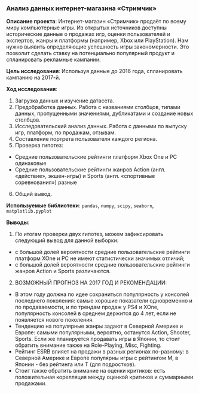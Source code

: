 ### Анализ данных интернет-магазина «Стримчик»

**Описание проекта**: Интернет-магазин «Стримчик» продаёт по всему миру компьютерные игры. Из открытых источников доступны исторические данные о продажах игр, оценки пользователей и экспертов, жанры и платформы (например, Xbox или PlayStation). Нам нужно выявить определяющие успешность игры закономерности. Это позволит сделать ставку на потенциально популярный продукт и спланировать рекламные кампании.

**Цель исследования**: Используя данные до 2016 года, спланировать кампанию на 2017-й.

**Ход исследования**:
1. Загрузка данных и изучение датасета.
2. Предобработка данных. Работа с названиями столбцов, типами данных, пропущенными значениями, дубликатами и создание новых столбцов.
3. Исследовательский анализ данных. Работа с данными по выпуску игр, платформ, по продажам, отзывам.
4. Составление портрета пользователя каждого региона.
5. Проверка гипотез:
  - Средние пользовательские рейтинги платформ Xbox One и PC одинаковые
  - Средние пользовательские рейтинги жанров Action (англ. «действие», экшен-игры) и Sports (англ. «спортивные соревнования») разные
6. Общий вывод.

**Используемые библиотеки**: `pandas`, `numpy`, `scipy`, `seaborn`, `matplotlib.pyplot`

**Выводы**:
1. По итогам проверки двух гипотез, можем зафиксировать следующий вывод для данной выборки:
  - с большой долей вероятности средние пользовательские рейтинги платформ XOne и PC не имеют статистически значимых отличий;
  - с большой долей вероятности средние пользовательские рейтинги жанров Action и Sports различаются.
2. ВОЗМОЖНЫЙ ПРОГНОЗ НА 2017 ГОД И РЕКОМЕНДАЦИИ:
  - В этом году должна по идее сохраниться популярность у консолей последнего поколения: cамые хорошие показатели одновременно и по продаваемости, и по трендам продаж у PS4 и XOne, популярность консолей в среднем держится до 4 лет, если не появляется нового поколения.
  - Тенденцию на популярные жанры задают в Северной Америке и Европе: самыми популярными, вероятно, останутся Action, Shooter, Sports. Если же планируется продавать игры в Японии, то стоит обратить внимание также на Role-Playing, Misc, Fighting.
  - Рейтинг ESRB влияет на продажи в разных регионах по-разному: в Северной Америке и Европе популярны игры с рейтингом M, в Японии - без рейтинга или T (для подростков).
  - Стоит также обратить внимание на оценки критиков: есть положительная корелляция между оценкой критиков и суммарными продажами.
